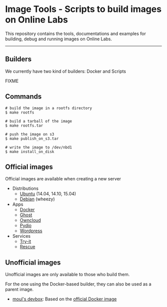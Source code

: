 Image Tools - Scripts to build images on Online Labs
====================================================

This repository contains the tools, documentations and examples for building, debug and running images on Online Labs.

---

Builders
--------

We currently have two kind of builders: Docker and Scripts

FIXME

Commands
--------

    # build the image in a rootfs directory
    $ make rootfs
    
    # build a tarball of the image
    $ make rootfs.tar
    
    # push the image on s3
    $ make publish_on_s3.tar
    
    # write the image to /dev/nbd1
    $ make install_on_disk


Official images
---------------

Official images are available when creating a new server

- Distributions
  - [Ubuntu](https://github.com/online-labs/image-ubuntu) (14.04, 14.10, 15.04)
  - [Debian](https://github.com/online-labs/image-debian) (wheezy)
- Apps
  - [Docker](https://github.com/online-labs/image-app-docker)
  - [Ghost](https://github.com/online-labs/image-app-ghost)
  - [Owncloud](https://github.com/online-labs/image-app-owncloud)
  - [Pydio](https://github.com/online-labs/image-app-pydio)
  - [Wordpress](https://github.com/online-labs/image-app-wordpress)
- Services
  - [Try-it](https://github.com/online-labs/image-service-tryit)
  - [Rescue](https://github.com/online-labs/image-service-rescue)

Unofficial images
-----------------

Unofficial images are only available to those who build them.

For the one using the Docker-based builder, they can also be used as a parent image.

- [moul's devbox](https://github.com/moul/ocs-image-devbox): Based on the [official Docker image](https://github.com/online-labs/image-app-docker)
